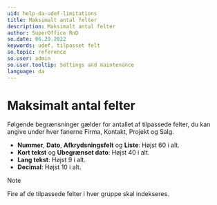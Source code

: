 ```yaml
---
uid: help-da-udef-limitations
title: Maksimalt antal felter
description: Maksimalt antal felter
author: SuperOffice RnD
so.date: 06.29.2022
keywords: udef, tilpasset felt
so.topic: reference
so.user: admin
so.user.tooltip: Settings and maintenance
language: da
---
```


# Maksimalt antal felter

Følgende begrænsninger gælder for antallet af tilpassede felter, du kan angive under hver fanerne Firma, Kontakt, Projekt og Salg.

* **Nummer**, **Dato**, **Afkrydsningsfelt** og **Liste**: Højst 60 i alt.
* **Kort tekst** og **Ubegrænset dato**: Højst 40 i alt.
* **Lang tekst**: Højst 9 i alt.
* **Decimal**: Højst 10 i alt.

> [!NOTE]
> Fire af de tilpassede felter i hver gruppe skal indekseres.
